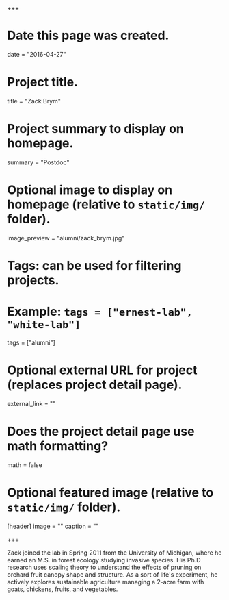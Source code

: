 +++
# Date this page was created.
date = "2016-04-27"

# Project title.
title = "Zack Brym"

# Project summary to display on homepage.
summary = "Postdoc"

# Optional image to display on homepage (relative to `static/img/` folder).
image_preview = "alumni/zack_brym.jpg"

# Tags: can be used for filtering projects.
# Example: `tags = ["ernest-lab", "white-lab"]`
tags = ["alumni"]

# Optional external URL for project (replaces project detail page).
external_link = ""

# Does the project detail page use math formatting?
math = false

# Optional featured image (relative to `static/img/` folder).
[header]
image = ""
caption = ""

+++

Zack joined the lab in Spring 2011 from the University of Michigan, where he earned an M.S. in forest ecology studying invasive species. His Ph.D research uses scaling theory to understand the effects of pruning on orchard fruit canopy shape and structure. As a sort of life's experiment, he actively explores sustainable agriculture managing a 2-acre farm with goats, chickens, fruits, and vegetables.